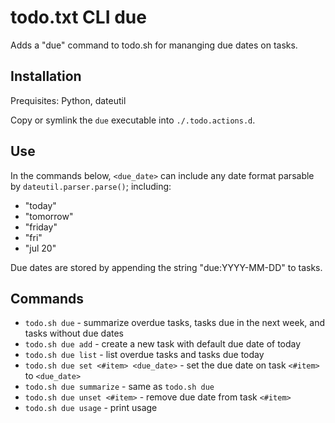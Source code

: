 # todo.txt CLI due

Adds a "due" command to todo.sh for mananging due dates on tasks.

## Installation 

Prequisites: Python, dateutil

Copy or symlink the `due` executable into `./.todo.actions.d`.

## Use

In the commands below, `<due_date>` can include any date format parsable by
`dateutil.parser.parse()`; including:

  * "today"
  * "tomorrow"
  * "friday"
  * "fri"
  * "jul 20"

Due dates are stored by appending the string "due:YYYY-MM-DD" to tasks.

## Commands

  * `todo.sh due` - summarize overdue tasks, tasks due in the next week, and tasks without due dates
  * `todo.sh due add` - create a new task with default due date of today
  * `todo.sh due list` - list overdue tasks and tasks due today
  * `todo.sh due set <#item> <due_date>` - set the due date on task `<#item>` to `<due_date>`
  * `todo.sh due summarize` - same as `todo.sh due`
  * `todo.sh due unset <#item>` - remove due date from task `<#item>`
  * `todo.sh due usage` - print usage
